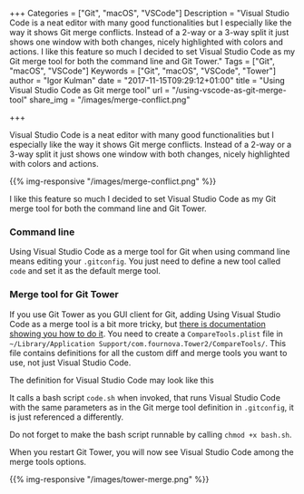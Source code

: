 +++
Categories = ["Git", "macOS", "VSCode"]
Description = "Visual Studio Code is a neat editor with many good functionalities but I especially like the way it shows Git merge conflicts. Instead of a 2-way or a 3-way split it just shows one window with both changes, nicely highlighted with colors and actions. I like this feature so much I decided to set Visual Studio Code as my Git merge tool for both the command line and Git Tower."
Tags = ["Git", "macOS", "VSCode"]
Keywords = ["Git", "macOS", "VSCode", "Tower"]
author = "Igor Kulman"
date = "2017-11-15T09:29:12+01:00"
title = "Using Visual Studio Code as Git merge tool"
url = "/using-vscode-as-git-merge-tool"
share_img = "/images/merge-conflict.png"

+++

Visual Studio Code is a neat editor with many good functionalities but I especially like the way it shows Git merge conflicts. Instead of a 2-way or a 3-way split it just shows one window with both changes, nicely highlighted with colors and actions. 

{{% img-responsive "/images/merge-conflict.png" %}}

I like this feature so much I decided to set Visual Studio Code as my Git merge tool for both the command line and Git Tower.

### Command line

Using Visual Studio Code as a merge tool for Git when using command line means editing your `.gitconfig`. You just need to define a new tool called `code` and set it as the default merge tool.

<div data-gist="6796eb6deb669c773c8ef86dd433b34e" data-file="gitconfig"></div>

<!--more-->

### Merge tool for Git Tower

If you use Git Tower as you GUI client for Git, adding Using Visual Studio Code as a merge tool is a bit more tricky, but [there is documentation showing you how to do it](https://www.git-tower.com/help/mac/integration/custom-diff-tools). You need to create a `CompareTools.plist` file in `~/Library/Application Support/com.fournova.Tower2/CompareTools/`. This file contains definitions for all the custom diff and merge tools you want to use, not just Visual Studio Code. 

The definition for Visual Studio Code may look like this

<div data-gist="6796eb6deb669c773c8ef86dd433b34e" data-file="CompareTools.plist"></div>

It calls a bash script `code.sh` when invoked, that runs Visual Studio Code with the same parameters as in the Git merge tool definition in `.gitconfig`, it is just referenced a differently. 

<div data-gist="6796eb6deb669c773c8ef86dd433b34e" data-file="code.sh"></div>

Do not forget to make the bash script runnable by calling `chmod +x bash.sh`.

When you restart Git Tower, you will now see Visual Studio Code among the merge tools options.

{{% img-responsive "/images/tower-merge.png" %}}